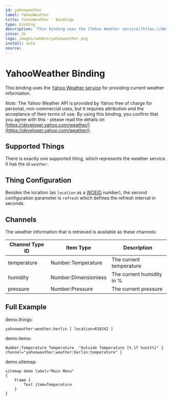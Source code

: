 ```yaml
---
id: yahooweather
label: YahooWeather
title: YahooWeather - Bindings
type: binding
description: "This binding uses the [Yahoo Weather service](https://developer.yahoo.com/weather/) for providing current weather information."
since: 2x
logo: images/addons/yahooweather.png
install: auto
source: 
---
```


<!-- Attention authors: Do not edit directly. Please add your changes to the appropriate source repository -->


# YahooWeather Binding

<AddonLogo/>

This binding uses the [Yahoo Weather service](https://developer.yahoo.com/weather/) for providing current weather information.

_Note:_ The Yahoo Weather API is provided by Yahoo free of charge for personal, non-commercial uses, but it requires attribution and the acceptance of their terms of use.
By using this binding, you confirm that you agree with this - please read the details on [https://developer.yahoo.com/weather/](https://developer.yahoo.com/weather/).

## Supported Things

There is exactly one supported thing, which represents the weather service. It has the id `weather`.

## Thing Configuration

Besides the location (as ```location``` as a [WOEID](https://en.wikipedia.org/wiki/WOEID) number), the second configuration parameter is ```refresh``` which defines the refresh interval in seconds.

## Channels

The weather information that is retrieved is available as these channels:

| Channel Type ID | Item Type            | Description               |
|-----------------|----------------------|---------------------------|
| temperature     | Number:Temperature   | The current temperature   |
| humidity        | Number:Dimensionless | The current humidity in % |
| pressure        | Number:Pressure      | The current pressure      |


## Full Example

demo.things:

```
yahooweather:weather:berlin [ location=638242 ]
```

demo.items:

```
Number:Temperature Temperature 	"Outside Temperature [%.1f %unit%]" { channel="yahooweather:weather:berlin:temperature" }
```

demo.sitemap:

```
sitemap demo label="Main Menu"
{
	Frame {
		Text item=Temperature
	}
}
```

<DocPreviousVersions/>
<EditPageLink/>
